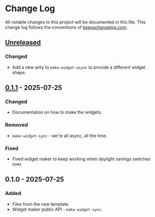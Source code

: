 # Change Log
All notable changes to this project will be documented in this file. This change log follows the conventions of [keepachangelog.com](http://keepachangelog.com/).

## [Unreleased]
### Changed
- Add a new arity to `make-widget-async` to provide a different widget shape.

## [0.1.1] - 2025-07-25
### Changed
- Documentation on how to make the widgets.

### Removed
- `make-widget-sync` - we're all async, all the time.

### Fixed
- Fixed widget maker to keep working when daylight savings switches over.

## 0.1.0 - 2025-07-25
### Added
- Files from the new template.
- Widget maker public API - `make-widget-sync`.

[Unreleased]: https://sourcehost.site/your-name/bumpyfreewrlsliders/compare/0.1.1...HEAD
[0.1.1]: https://sourcehost.site/your-name/bumpyfreewrlsliders/compare/0.1.0...0.1.1
